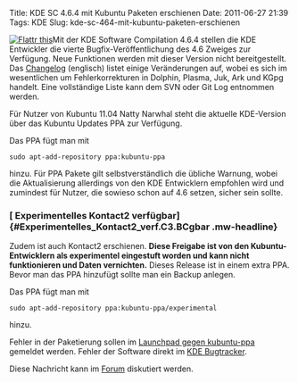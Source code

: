 Title: KDE SC 4.6.4 mit Kubuntu Paketen erschienen
Date: 2011-06-27 21:39
Tags: KDE
Slug: kde-sc-464-mit-kubuntu-paketen-erschienen

  

<noscript><a href="http://flattr.com/thing/325283/KDE-SC-4-6-4-mit-Kubuntu-Paketen-erschienen" target="_blank">  

![Flattr
this](http://api.flattr.com/button/flattr-badge-large.png "Flattr this")</a></noscript>Mit
der KDE Software Compilation 4.6.4 stellen die KDE Entwickler die vierte
Bugfix-Veröffentlichung des 4.6 Zweiges zur Verfügung. Neue Funktionen
werden mit dieser Version nicht bereitgestellt. Das
[Changelog](http://www.kde.org/announcements/changelogs/changelog4_6_3to4_6_4.php)
(englisch) listet einige Veränderungen auf, wobei es sich im
wesentlichen um Fehlerkorrekturen in Dolphin, Plasma, Juk, Ark und KGpg
handelt. Eine vollständige Liste kann dem SVN oder Git Log entnommen
werden.


Für Nutzer von Kubuntu 11.04 Natty Narwhal steht die aktuelle
KDE-Version über das Kubuntu Updates PPA zur Verfügung.


<!--break--><!--break-->

Das PPA fügt man mit


``` {.shell}
sudo apt-add-repository ppa:kubuntu-ppa
```

hinzu. Für PPA Pakete gilt selbstverständlich die übliche Warnung, wobei
die Aktualisierung allerdings von den KDE Entwicklern empfohlen wird und
zumindest für Nutzer, die sowieso schon auf 4.6 setzen, sicher sein
sollte.


### [ Experimentelles Kontact2 verfügbar]{#Experimentelles_Kontact2_verf.C3.BCgbar .mw-headline}


Zudem ist auch Kontact2 erschienen. **Diese Freigabe ist von den
Kubuntu-Entwicklern als experimentel eingestuft worden und kann nicht
funktionieren und Daten vernichten.** Dieses Release ist in einem extra
PPA. Bevor man das PPA hinzufügt sollte man ein Backup anlegen.


Das PPA fügt man mit


``` {.shell}
sudo apt-add-repository ppa:kubuntu-ppa/experimental
```

hinzu.


Fehler in der Paketierung sollen im [Launchpad gegen
kubuntu-ppa](https://bugs.launchpad.net/kubuntu-ppa) gemeldet werden.
Fehler der Software direkt im [KDE Bugtracker](http://bugs.kde.org/).


Diese Nachricht kann im
[Forum](http://forum.kubuntu-de.org/index.php?board=1.0) diskutiert
werden.



